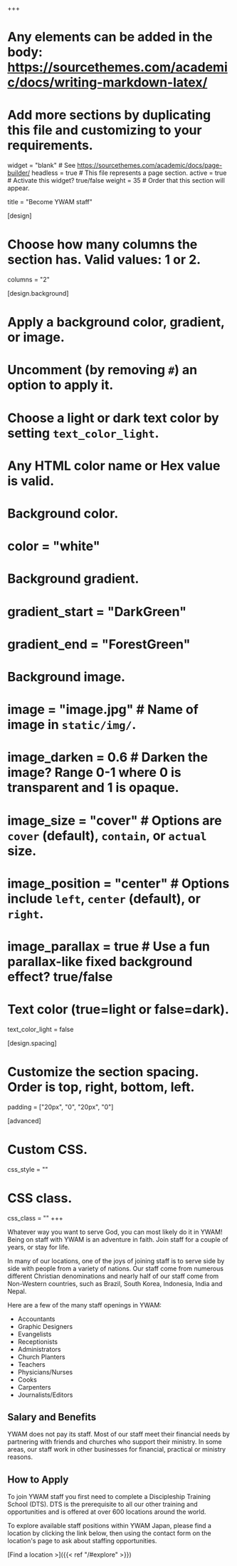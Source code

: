 +++
# Any elements can be added in the body: https://sourcethemes.com/academic/docs/writing-markdown-latex/
# Add more sections by duplicating this file and customizing to your requirements.

widget = "blank"  # See https://sourcethemes.com/academic/docs/page-builder/
headless = true  # This file represents a page section.
active = true  # Activate this widget? true/false
weight = 35  # Order that this section will appear.

title = "Become YWAM staff"

[design]
  # Choose how many columns the section has. Valid values: 1 or 2.
  columns = "2"

[design.background]
  # Apply a background color, gradient, or image.
  #   Uncomment (by removing `#`) an option to apply it.
  #   Choose a light or dark text color by setting `text_color_light`.
  #   Any HTML color name or Hex value is valid.

  # Background color.
  # color = "white"

  # Background gradient.
  # gradient_start = "DarkGreen"
  # gradient_end = "ForestGreen"

  # Background image.
  # image = "image.jpg"  # Name of image in `static/img/`.
  # image_darken = 0.6  # Darken the image? Range 0-1 where 0 is transparent and 1 is opaque.
  # image_size = "cover"  #  Options are `cover` (default), `contain`, or `actual` size.
  # image_position = "center"  # Options include `left`, `center` (default), or `right`.
  # image_parallax = true  # Use a fun parallax-like fixed background effect? true/false

  # Text color (true=light or false=dark).
  text_color_light = false

[design.spacing]
  # Customize the section spacing. Order is top, right, bottom, left.
  padding = ["20px", "0", "20px", "0"]

[advanced]
 # Custom CSS.
 css_style = ""

 # CSS class.
 css_class = ""
+++

Whatever way you want to serve God, you can most likely do it in YWAM! Being on staff with YWAM is an adventure in faith. Join staff for a couple of years, or stay for life.

In many of our locations, one of the joys of joining staff is to serve side by side with people from a variety of nations. Our staff come from numerous different Christian denominations and nearly half of our staff come from Non-Western countries, such as Brazil, South Korea, Indonesia, India and Nepal.

Here are a few of the many staff openings in YWAM:

* Accountants
* Graphic Designers
* Evangelists
* Receptionists
* Administrators
* Church Planters
* Teachers
* Physicians/Nurses
* Cooks
* Carpenters
* Journalists/Editors

## Salary and Benefits

YWAM does not pay its staff. Most of our staff meet their financial needs by partnering with friends and churches who support their ministry. In some areas, our staff work in other businesses for financial, practical or ministry reasons.

## How to Apply

To join YWAM staff you first need to complete a Discipleship Training School (DTS). DTS is the prerequisite to all our other training and opportunities and is offered at over 600 locations around the world.

To explore available staff positions within YWAM Japan, please find a location by clicking the link below, then using the contact form on the location's page to ask about staffing opportunities.

[Find a location >]({{< ref "/#explore" >}})
